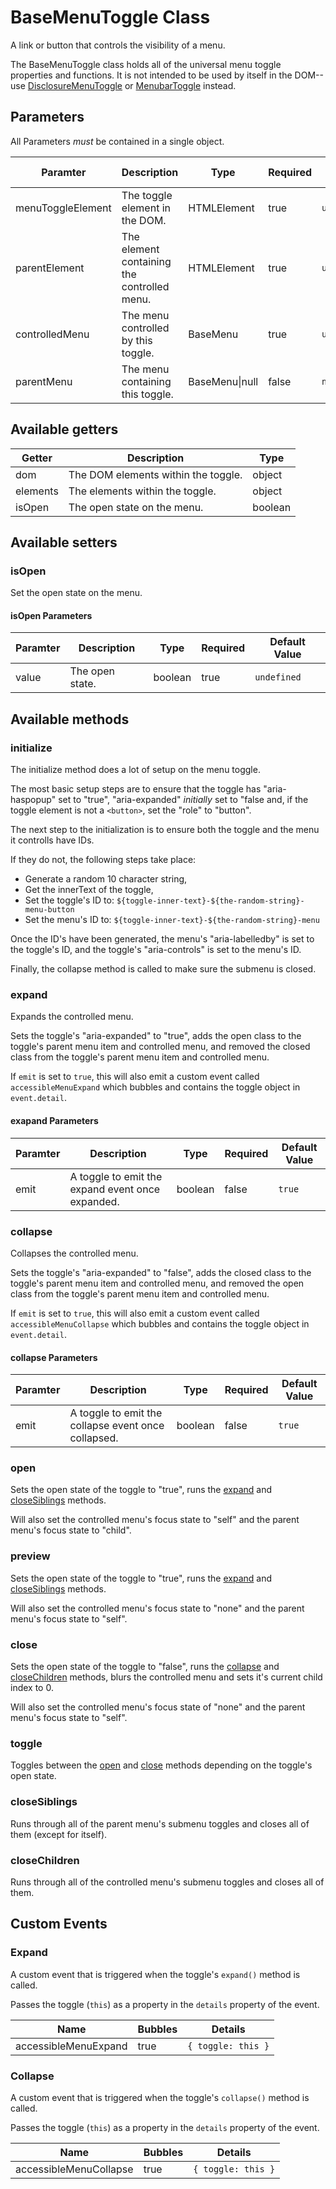 # BaseMenuToggle Class

A link or button that controls the visibility of a menu.

The BaseMenuToggle class holds all of the universal menu toggle properties and functions. It is not intended to be used by itself in the DOM-- use [DisclosureMenuToggle](disclosureMenuToggle.md) or [MenubarToggle](menubarToggle.md) instead.

## Parameters

All Parameters _must_ be contained in a single object.

| Paramter | Description | Type | Required | Default Value |
| --- | --- | --- | --- | --- |
| menuToggleElement | The toggle element in the DOM. | HTMLElement | true | `undefined` |
| parentElement | The element containing the controlled menu. | HTMLElement | true | `undefined` |
| controlledMenu | The menu controlled by this toggle. | BaseMenu | true | `undefined` |
| parentMenu | The menu containing this toggle. | BaseMenu\|null | false | `null` |

## Available getters

| Getter |  Description | Type |
| --- | --- | --- |
| dom | The DOM elements within the toggle. | object |
| elements | The elements within the toggle. | object |
| isOpen | The open state on the menu. | boolean |

## Available setters

### isOpen

Set the open state on the menu.

#### isOpen Parameters

| Paramter | Description | Type | Required | Default Value |
| --- | --- | --- | --- | --- |
| value | The open state. | boolean | true | `undefined` |

## Available methods

### initialize

The initialize method does a lot of setup on the menu toggle.

The most basic setup steps are to ensure that the toggle has "aria-haspopup" set to "true", "aria-expanded" _initially_ set to "false and, if the toggle element is not a `<button>`, set the "role" to "button".

The next step to the initialization is to ensure both the toggle and the menu it controlls have IDs.

If they do not, the following steps take place:

- Generate a random 10 character string,
- Get the innerText of the toggle,
- Set the toggle's ID to: `${toggle-inner-text}-${the-random-string}-menu-button`
- Set the menu's ID to: `${toggle-inner-text}-${the-random-string}-menu`

Once the ID's have been generated, the menu's "aria-labelledby" is set to the toggle's ID, and the toggle's "aria-controls" is set to the menu's ID.

Finally, the collapse method is called to make sure the submenu is closed.

### expand

Expands the controlled menu.

Sets the toggle's "aria-expanded" to "true", adds the open class to the toggle's parent menu item and controlled menu, and removed the closed class from the toggle's parent menu item and controlled menu.

If `emit` is set to `true`, this will also emit a custom event called `accessibleMenuExpand` which bubbles and contains the toggle object in `event.detail`.

#### exapand Parameters

| Paramter | Description | Type | Required | Default Value |
| --- | --- | --- | --- | --- |
| emit | A toggle to emit the expand event once expanded. | boolean | false | `true` |

### collapse

Collapses the controlled menu.

Sets the toggle's "aria-expanded" to "false", adds the closed class to the toggle's parent menu item and controlled menu, and removed the open class from the toggle's parent menu item and controlled menu.

If `emit` is set to `true`, this will also emit a custom event called `accessibleMenuCollapse` which bubbles and contains the toggle object in `event.detail`.

#### collapse Parameters

| Paramter | Description | Type | Required | Default Value |
| --- | --- | --- | --- | --- |
| emit | A toggle to emit the collapse event once collapsed. | boolean | false | `true` |

### open

Sets the open state of the toggle to "true", runs the [expand](#expand) and [closeSiblings](#closeSiblings) methods.

Will also set the controlled menu's focus state to "self" and the parent menu's focus state to "child".

### preview

Sets the open state of the toggle to "true", runs the [expand](#expand) and [closeSiblings](#closeSiblings) methods.

Will also set the controlled menu's focus state to "none" and the parent menu's focus state to "self".

### close

Sets the open state of the toggle to "false", runs the [collapse](#collapse) and [closeChildren](#closeChildren) methods, blurs the controlled menu and sets it's current child index to 0.

Will also set the controlled menu's focus state of "none" and the parent menu's focus state to "self".

### toggle

Toggles between the [open](#open) and [close](#close) methods depending on the toggle's open state.

### closeSiblings

Runs through all of the parent menu's submenu toggles and closes all of them (except for itself).

### closeChildren

Runs through all of the controlled menu's submenu toggles and closes all of them.

## Custom Events

### Expand

A custom event that is triggered when the toggle's `expand()` method is called.

Passes the toggle (`this`) as a property in the `details` property of the event.

| Name | Bubbles | Details |
| --- | --- | --- |
| accessibleMenuExpand | true | `{ toggle: this }` |

### Collapse

A custom event that is triggered when the toggle's `collapse()` method is called.

Passes the toggle (`this`) as a property in the `details` property of the event.

| Name | Bubbles | Details |
| --- | --- | --- |
| accessibleMenuCollapse | true | `{ toggle: this }` |
